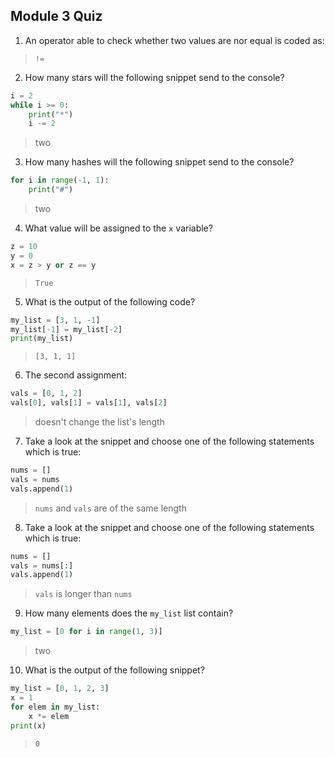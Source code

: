 ## Module 3 Quiz

1. An operator able to check whether two values are nor equal is coded as:
> `!=`

2. How many stars will the following snippet send to the console?
```python
i = 2
while i >= 0:
    print("*")
    i -= 2
```
> two

3. How many hashes will the following snippet send to the console?
```python
for i in range(-1, 1):
    print("#")
```
> two

4. What value will be assigned to the `x` variable?
```python
z = 10
y = 0
x = z > y or z == y
```
> `True`

5. What is the output of the following code?
```python
my_list = [3, 1, -1]
my_list[-1] = my_list[-2]
print(my_list)
```
> `[3, 1, 1]`

6. The second assignment:
```python
vals = [0, 1, 2]
vals[0], vals[1] = vals[1], vals[2]
```
> doesn't change the list's length

7. Take a look at the snippet and choose one of the following statements which is true:
```python
nums = []
vals = nums
vals.append(1)
```
> `nums` and `vals` are of the same length

8. Take a look at the snippet and choose one of the following statements which is true:
```python
nums = []
vals = nums[:]
vals.append(1)
```
> `vals` is longer than `nums`

9. How many elements does the `my_list` list contain?
```python
my_list = [0 for i in range(1, 3)]
```
> two

10. What is the output of the following snippet?
```python
my_list = [0, 1, 2, 3]
x = 1
for elem in my_list:
    x *= elem
print(x)
```
> `0`
